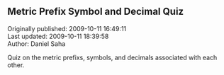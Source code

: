 ## Metric Prefix Symbol and Decimal Quiz  
Originally published: 2009-10-11 16:49:11  
Last updated: 2009-10-11 18:39:58  
Author: Daniel Saha  
  
Quiz on the metric prefixs, symbols, and decimals associated with each other.

